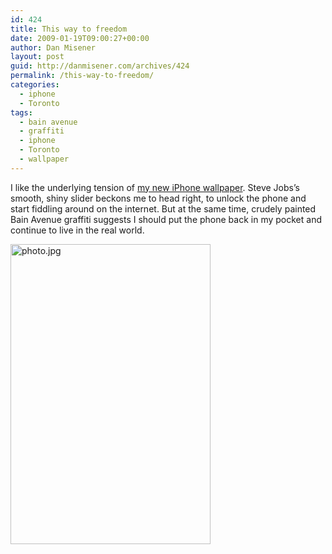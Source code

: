 ```yaml
---
id: 424
title: This way to freedom
date: 2009-01-19T09:00:27+00:00
author: Dan Misener
layout: post
guid: http://danmisener.com/archives/424
permalink: /this-way-to-freedom/
categories:
  - iphone
  - Toronto
tags:
  - bain avenue
  - graffiti
  - iphone
  - Toronto
  - wallpaper
---
```

I like the underlying tension of [my new iPhone wallpaper](http://www.flickr.com/photos/danmisener/3202362689/). Steve Jobs&#8217;s smooth, shiny slider beckons me to head right, to unlock the phone and start fiddling around on the internet. But at the same time, crudely painted Bain Avenue graffiti suggests I should put the phone back in my pocket and continue to live in the real world.

[<img src="http://farm4.static.flickr.com/3259/3207221870_27497e8f0e.jpg" height="480" width="320" alt="photo.jpg" />](http://www.flickr.com/photos/20565074@N00/3207221870/)